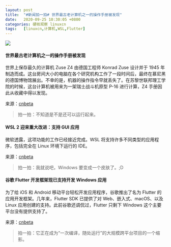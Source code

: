 ```yaml
---
layout: post
title:	"#新闻拍一拍# 世界最古老计算机之一的操作手册被发现"
date:	2020-09-25 10:30:05 +0800 
categories:	硬核观察 linuxcn 
tags:	[linuxcn,计算机,WSL,Flutter]
---
```



![](/Asserts/Images//attachment/album/202009/25/102939oad6ma44jbz791qq.jpg)


#### 世界最古老计算机之一的操作手册被发现


世界上保存最久的计算机 Zuse Z4 由德国工程师 Konrad Zuse 设计并于 1945 年制造而成。这台房间大小的电脑在各个研究机构工作了一段时间后，最终在慕尼黑的德国博物馆展出。不幸的是，机器的操作指令早就丢失了。在苏黎世联邦理工学院的时候，这台计算机被用来为一架瑞士战斗机原型 P-16 进行计算，Z4 手册因此从收藏中得以发现。


来源：[cnbeta](https://www.cnbeta.com/articles/tech/1032961.htm)



> 
> 拍一拍：不知道是不是还可以运行起来。
> 
> 
> 


#### WSL 2 迎来重大改进：支持 GUI 应用


微软透露，这项功能的工作已经接近完成。WSL 将支持许多不同类型的应用程序，包括完全在 Linux 环境下运行的 IDE。


来源：[cnbeta](https://www.cnbeta.com/articles/tech/1032933.htm)



> 
> 拍一拍：我就说吧，Windows 要变成一个皮肤了。;D
> 
> 
> 


#### 谷歌 Flutter 开发框架现已支持开发 Windows 应用


为了给 iOS 和 Android 移动平台轻松开发应用程序，谷歌推出了名为 Flutter 的应用开发框架。几年来，Flutter SDK 已提供了对 Web、嵌入式、macOS、以及 Linux 应用创建的支持。此前谷歌还调侃过，Flutter 只剩下 Windows 这个主要平台没有提供支持了。


来源：[cnbeta](https://www.cnbeta.com/articles/tech/1032931.htm)



> 
> 拍一拍：它正在成为“一次编译，随处运行”的大规模跨平台项目的一个缩影。
> 
> 
>
